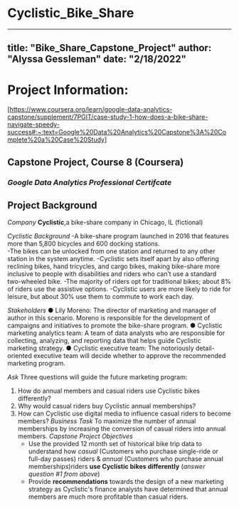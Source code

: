 # Cyclistic_Bike_Share
---
title: "Bike_Share_Capstone_Project"
author: "Alyssa Gessleman"
date: "2/18/2022"
---
# **Project Information**:
[https://www.coursera.org/learn/google-data-analytics-capstone/supplement/7PGIT/case-study-1-how-does-a-bike-share-navigate-speedy-success#:~:text=Google%20Data%20Analytics%20Capstone%3A%20Complete%20a%20Case%20Study]

## **Capstone Project, Course 8 (Coursera)**

### *Google Data Analytics Professional Certifcate*

## **Project Background**

 *Company* 
 **Cyclistic**,a bike-share company in Chicago, IL (fictional)
  
  *Cyclistic Background* 
  -A bike-share program launched in 2016 that features more than 5,800 bicycles and 600 docking stations.   
  -The bikes can be unlocked from one station and returned to any other station in the system anytime.
  -Cyclistic sets itself apart by also offering reclining bikes, hand tricycles, and cargo bikes, making bike-share more inclusive to people        with disabilities and riders who can’t use a standard two-wheeled bike. 
  -The majority of riders opt for traditional bikes; about 8% of riders use the assistive options. 
  -Cyclistic users are more likely to ride for leisure, but about 30% use them to commute to work each day.
  
  *Stakeholders*
  ● Lily Moreno: The director of marketing and manager of author in this scenario.  Moreno is responsible for the development of campaigns
  and initiatives to promote the bike-share program.
  ● Cyclistic marketing analytics team: A team of data analysts who are responsible for collecting, analyzing, and
  reporting data that helps guide Cyclistic marketing strategy. 
  ● Cyclistic executive team: The notoriously detail-oriented executive team will decide whether to approve the
  recommended marketing program.
  
   *Ask*
Three questions will guide the future marketing program:
1. How do annual members and casual riders use Cyclistic bikes differently?
2. Why would casual riders buy Cyclistic annual memberships?
3. How can Cyclistic use digital media to influence casual riders to become members?
   *Business Task* 
  To maximize the number of annual memberships by increasing the conversion of casual riders into annual members.
   *Capstone Project Objectives* 
      * Use the provided 12 month set of historical bike trip data to understand how *casual* (Customers who purchase single-ride or full-day           passes) riders & *annual* (Customers who purchase annual memberships)riders **use Cyclistic bikes differently** (*answer question #1             from above*) 
      * Provide **recommendations** towards the design of a new marketing strategy as Cyclistic's finance analysts have determined that annual           members are much more profitable than casual riders.
